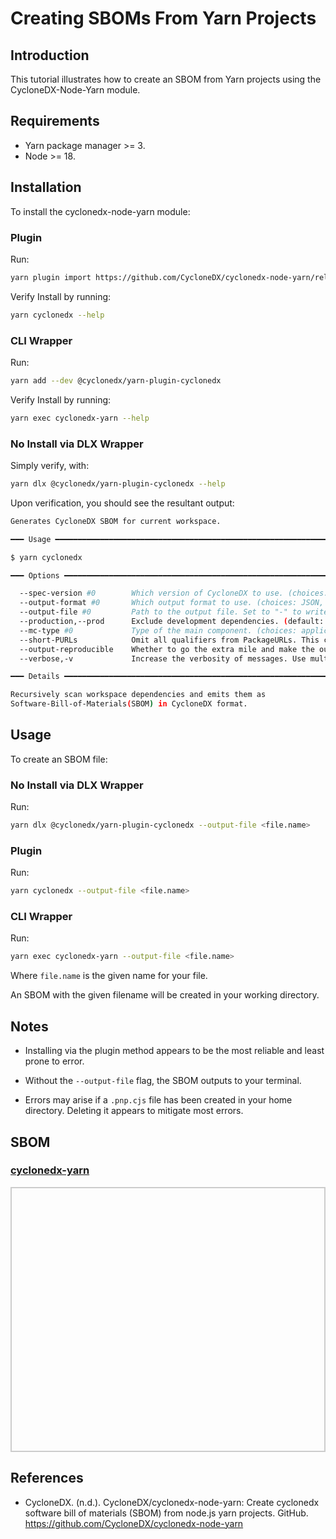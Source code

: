 # Creating SBOMs From Yarn Projects

## Introduction

This tutorial illustrates how to create an SBOM from Yarn projects using the CycloneDX-Node-Yarn module.

## Requirements

* Yarn package manager >= 3.
* Node >= 18.
## Installation

To install the cyclonedx-node-yarn module:

### Plugin

Run:

```bash
yarn plugin import https://github.com/CycloneDX/cyclonedx-node-yarn/releases/latest/download/yarn-plugin-cyclonedx.cjs
```

Verify Install by running:

```bash
yarn cyclonedx --help
```

### CLI Wrapper

Run:

```bash
yarn add --dev @cyclonedx/yarn-plugin-cyclonedx
```

Verify Install by running:

```bash
yarn exec cyclonedx-yarn --help
```

### No Install via DLX Wrapper

Simply verify, with:

```bash
yarn dlx @cyclonedx/yarn-plugin-cyclonedx --help
```

Upon verification, you should see the resultant output:

```bash
Generates CycloneDX SBOM for current workspace.

━━━ Usage ━━━━━━━━━━━━━━━━━━━━━━━━━━━━━━━━━━━━━━━━━━━━━━━━━━━━━━━━━━━━━━━━━━━━━━━

$ yarn cyclonedx

━━━ Options ━━━━━━━━━━━━━━━━━━━━━━━━━━━━━━━━━━━━━━━━━━━━━━━━━━━━━━━━━━━━━━━━━━━━━

  --spec-version #0        Which version of CycloneDX to use. (choices: 1.2, 1.3, 1.4, 1.5, 1.6, default: 1.5)
  --output-format #0       Which output format to use. (choices: JSON, XML, default: JSON)
  --output-file #0         Path to the output file. Set to "-" to write to STDOUT. (default: write to STDOUT)
  --production,--prod      Exclude development dependencies. (default: true if the NODE_ENV environment variable is set to "production", otherwise false)
  --mc-type #0             Type of the main component. (choices: application, library, firmware, default: application)
  --short-PURLs            Omit all qualifiers from PackageURLs. This causes information loss in trade-off shorter PURLs, which might improve ingesting these strings.
  --output-reproducible    Whether to go the extra mile and make the output reproducible. This might result in loss of time- and random-based values.
  --verbose,-v             Increase the verbosity of messages. Use multiple times to increase the verbosity even more.

━━━ Details ━━━━━━━━━━━━━━━━━━━━━━━━━━━━━━━━━━━━━━━━━━━━━━━━━━━━━━━━━━━━━━━━━━━━━

Recursively scan workspace dependencies and emits them as 
Software-Bill-of-Materials(SBOM) in CycloneDX format.
```
## Usage

To create an SBOM file:

### No Install via DLX Wrapper

Run:

```bash
yarn dlx @cyclonedx/yarn-plugin-cyclonedx --output-file <file.name>
```

### Plugin

Run:

```bash
yarn cyclonedx --output-file <file.name>
```

### CLI Wrapper

Run:

```bash
yarn exec cyclonedx-yarn --output-file <file.name>
```

Where ```file.name``` is the given name for your file.

An SBOM with the given filename will be created in your working directory. 

## Notes

* Installing via the plugin method appears to be the most reliable and least prone to error.

* Without the ```--output-file``` flag, the SBOM outputs to your terminal.

* Errors may arise if a ```.pnp.cjs``` file has been created in your home directory. Deleting it appears to mitigate most errors.

## SBOM

<html lang="en">
<head>
    <meta charset="UTF-8">
    <meta name="viewport" content="width=device-width, initial-scale=1.0">
    <title>Pretty JSON Display</title>
    <style>
        #json-container {
            height: 400px; /* Set a fixed height */
            overflow-y: auto; /* Enable vertical scrolling */
            border: 2px solid #ccc; /* Optional: add a border for visibility */
            padding: 10px;
        }
        pre {
            margin: 0;
            white-space: pre-wrap;
            word-wrap: break-word;
        }
    </style>
</head>
<body>
    <h3>
        <a href="./bom.json">cyclonedx-yarn</a>
    </h3>
    <div id="json-container">
        <pre id="json-display"></pre>
    </div>
    <script>
        fetch('./bom.json')
            .then(response => response.json())
            .then(data => {
                document.getElementById('json-display').textContent = JSON.stringify(data, null, 2);
            })
            .catch(error => console.error('Error fetching JSON:', error));
    </script>
</body>
</html>


## References

* CycloneDX. (n.d.). CycloneDX/cyclonedx-node-yarn: Create cyclonedx software bill of materials (SBOM) from node.js yarn projects. GitHub. https://github.com/CycloneDX/cyclonedx-node-yarn